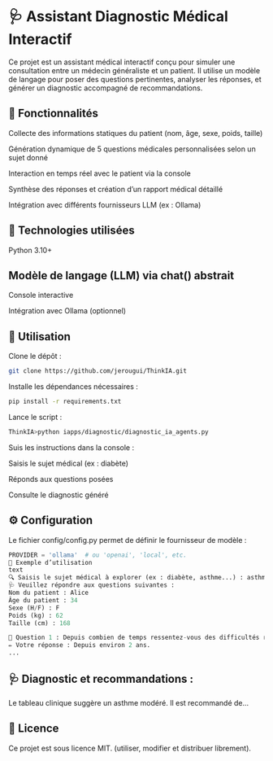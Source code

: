 # 🩺 Assistant Diagnostic Médical Interactif
Ce projet est un assistant médical interactif conçu pour simuler une consultation entre un médecin généraliste et un patient. Il utilise un modèle de langage pour poser des questions pertinentes, analyser les réponses, et générer un diagnostic accompagné de recommandations.

## 🚀 Fonctionnalités
Collecte des informations statiques du patient (nom, âge, sexe, poids, taille)

Génération dynamique de 5 questions médicales personnalisées selon un sujet donné

Interaction en temps réel avec le patient via la console

Synthèse des réponses et création d’un rapport médical détaillé

Intégration avec différents fournisseurs LLM (ex : Ollama)

## 🧠 Technologies utilisées
Python 3.10+

## Modèle de langage (LLM) via chat() abstrait

Console interactive

Intégration avec Ollama (optionnel)

## 📝 Utilisation
Clone le dépôt :

```bash
git clone https://github.com/jerougui/ThinkIA.git
```
Installe les dépendances nécessaires :

```bash
pip install -r requirements.txt
```
Lance le script :

```bash
ThinkIA>python iapps/diagnostic/diagnostic_ia_agents.py
```
Suis les instructions dans la console :

Saisis le sujet médical (ex : diabète)

Réponds aux questions posées

Consulte le diagnostic généré

## ⚙️ Configuration
Le fichier config/config.py permet de définir le fournisseur de modèle :

```python
PROVIDER = 'ollama'  # ou 'openai', 'local', etc.
📌 Exemple d’utilisation
text
🔍 Saisis le sujet médical à explorer (ex : diabète, asthme...) : asthme
🩺 Veuillez répondre aux questions suivantes :
Nom du patient : Alice
Âge du patient : 34
Sexe (H/F) : F
Poids (kg) : 62
Taille (cm) : 168

🧠 Question 1 : Depuis combien de temps ressentez-vous des difficultés respiratoires ?
✏️ Votre réponse : Depuis environ 2 ans.
...
```
## 🩺 Diagnostic et recommandations :
Le tableau clinique suggère un asthme modéré. Il est recommandé de...
## 📄 Licence
Ce projet est sous licence MIT. (utiliser, modifier et distribuer librement).